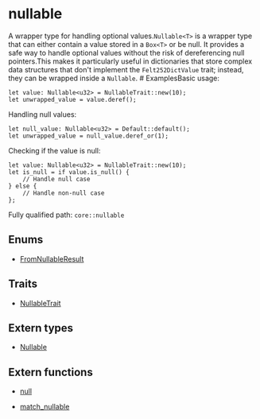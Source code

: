 # nullable

A wrapper type for handling optional values.`Nullable<T>` is a wrapper type that can either contain a value stored in a `Box<T>` or be null. It provides a safe way to handle optional values without the risk of dereferencing null pointers.This makes it particularly useful in dictionaries that store complex data structures that don't implement the `Felt252DictValue` trait; instead, they can be wrapped inside a `Nullable`.  # ExamplesBasic usage:
```cairo
let value: Nullable<u32> = NullableTrait::new(10);
let unwrapped_value = value.deref();
```
Handling null values:
```cairo
let null_value: Nullable<u32> = Default::default();
let unwrapped_value = null_value.deref_or(1);
```
Checking if the value is null:
```cairo
let value: Nullable<u32> = NullableTrait::new(10);
let is_null = if value.is_null() {
    // Handle null case
} else {
    // Handle non-null case
};
```

Fully qualified path: `core::nullable`

## Enums

- [FromNullableResult](./core-nullable-FromNullableResult.md)

## Traits

- [NullableTrait](./core-nullable-NullableTrait.md)

## Extern types

- [Nullable](./core-nullable-Nullable.md)

## Extern functions

- [null](./core-nullable-null.md)

- [match_nullable](./core-nullable-match_nullable.md)

